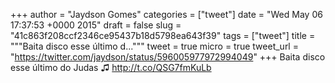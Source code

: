
+++
author = "Jaydson Gomes"
categories = ["tweet"]
date = "Wed May 06 17:37:53 +0000 2015"
draft = false
slug = "41c863f208ccf2346ce95437b18d5798ea643f39"
tags = ["tweet"]
title = """Baita disco esse último d..."""
tweet = true
micro = true
tweet_url = "https://twitter.com/jaydson/status/596005977972994049"
+++
Baita disco esse último do Judas ♫ http://t.co/QSG7fmKuLb
